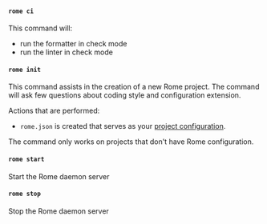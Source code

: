 
#### `rome ci`

This command will:

- run the formatter in check mode
- run the linter in check mode


#### `rome init`

This command assists in the creation of a new Rome project. The command will
ask few questions about coding style and configuration extension.

Actions that are performed:

 - `rome.json` is created that serves as your [project configuration](#project-configuration).

The command only works on projects that don't have Rome configuration.

#### `rome start`

Start the Rome daemon server

#### `rome stop`

Stop the Rome daemon server
